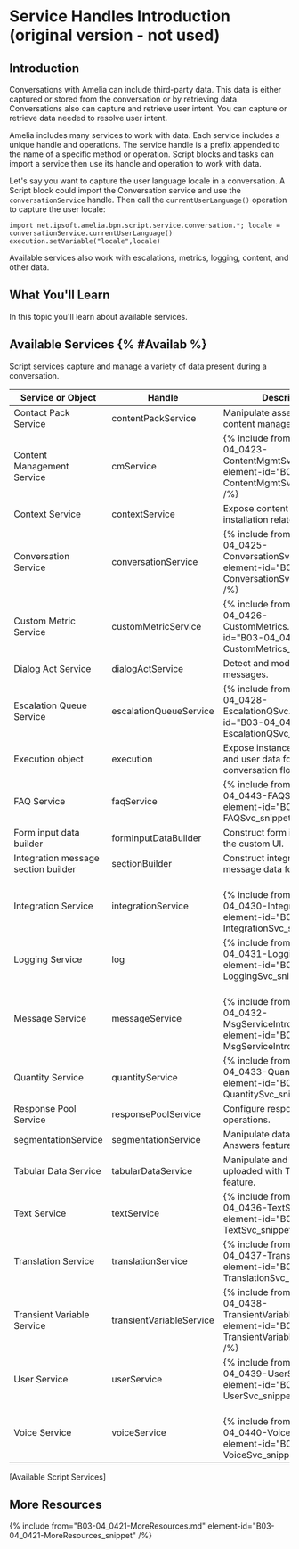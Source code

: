 # Service Handles Introduction (original version - not used)

## Introduction

Conversations with Amelia can include third-party data. This data is either captured or stored from the conversation or by retrieving data. Conversations also can capture and retrieve user intent. You can capture or retrieve data needed to resolve user intent.

Amelia includes many services to work with data. Each service includes a unique handle and operations. The service handle is a prefix appended to the name of a specific method or operation. Script blocks and tasks can import a service then use its handle and operation to work with data.

Let's say you want to capture the user language locale in a conversation. A Script block could import the Conversation service and use the `conversationService` handle. Then call the `currentUserLanguage()` operation to capture the user locale:
```
import net.ipsoft.amelia.bpn.script.service.conversation.*; locale = conversationService.currentUserLanguage() execution.setVariable("locale",locale)
```

Available services also work with escalations, metrics, logging, content, and other data.

## What You'll Learn

In this topic you'll learn about available services.

## Available Services {% #Availab %}

Script services capture and manage a variety of data present during a conversation.

|           Service or Object            |          Handle          |                                                       Description                                                        |
|----------------------------------------|--------------------------|--------------------------------------------------------------------------------------------------------------------------|
| Contact Pack Service                   | contentPackService       | Manipulate assets in Amelia's content manager.                                                                           |
| Content Management Service             | cmService                | {% include from="B03-04_0423-ContentMgmtSvc.md" element-id="B03-04_0423-ContentMgmtSvc_snippet" /%}                 |
| Context Service                        | contextService           | Expose content pack installation related operations.                                                                     |
| Conversation Service                   | conversationService      | {% include from="B03-04_0425-ConversationSvc.md" element-id="B03-04_0425-ConversationSvc_snippet" /%}               |
| Custom Metric Service                  | customMetricService      | {% include from="B03-04_0426-CustomMetrics.md" element-id="B03-04_0426-CustomMetrics_snippet" /%}                   |
| Dialog Act Service                     | dialogActService         | Detect and modify dialog act messages.                                                                                   |
| Escalation Queue Service               | escalationQueueService   | {% include from="B03-04_0428-EscalationQSvc.md" element-id="B03-04_0428-EscalationQSvc_snippet" /%}                 |
| Execution object                       | execution                | Expose instance, variables, and user data for current conversation flow.                                                 |
| FAQ Service                            | faqService               | {% include from="B03-04_0443-FAQSvc.md" element-id="B03-04_0443-FAQSvc_snippet" /%}                                 |
| Form input data builder                | formInputDataBuilder     | Construct form input data for the custom UI.                                                                             |
| Integration message section builder    | sectionBuilder           | Construct integration message data for custom UI.                                                                        |
| Integration Service                    | integrationService       | <br /> {% include from="B03-04_0430-IntegrationSvc.md" element-id="B03-04_0430-IntegrationSvc_snippet" /%} <br />   |
| Logging Service                        | log                      | {% include from="B03-04_0431-LoggingSvc.md" element-id="B03-04_0431-LoggingSvc_snippet" /%}                         |
| Message Service                        | messageService           | <br /> {% include from="B03-04_0432-MsgServiceIntro.md" element-id="B03-04_0432-MsgServiceIntro_snippet" /%} <br /> |
| Quantity Service                       | quantityService          | {% include from="B03-04_0433-QuantitySvc.md" element-id="B03-04_0433-QuantitySvc_snippet" /%}                       |
| Response Pool Service                  | responsePoolService      | Configure response pool operations.                                                                                      |
| segmentationService | segmentationService      | Manipulate data for the Amelia Answers feature.                                           |
| Tabular Data Service                   | tabularDataService       | Manipulate and query tables uploaded with Tabular Data feature.                                                          |
| Text Service                           | textService              | {% include from="B03-04_0436-TextSvc.md" element-id="B03-04_0436-TextSvc_snippet" /%}                               |
| Translation Service                    | translationService       | {% include from="B03-04_0437-TranslationSvc.md" element-id="B03-04_0437-TranslationSvc_snippet" /%}                 |
| Transient Variable Service             | transientVariableService | {% include from="B03-04_0438-TransientVariableSvc.md" element-id="B03-04_0438-TransientVariableSvc_snippet" /%}     |
| User Service                           | userService              | {% include from="B03-04_0439-UserSvc.md" element-id="B03-04_0439-UserSvc_snippet" /%}                               |
| Voice Service                          | voiceService             | <br /> {% include from="B03-04_0440-VoiceSvc.md" element-id="B03-04_0440-VoiceSvc_snippet" /%} <br />               |
[Available Script Services]

## More Resources

{% include from="B03-04_0421-MoreResources.md" element-id="B03-04_0421-MoreResources_snippet" /%}

 
